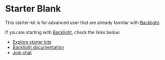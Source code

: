 # Starter Blank

This starter-kit is for advanced user that are already
familiar with [Backlight](https://backlight.dev).

If you are starting with [Backlight](https://backlight.dev), check the links below:

- [Explore starter kits](https://backlight.dev/starterkits)
- [Backlight documentation](https://backlight.dev/docs)
- [Join chat](https://discord.gg/XkQxSU9)
